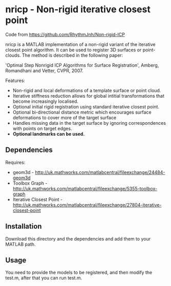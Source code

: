 # nricp - Non-rigid iterative closest point

Code from https://github.com/RhythmJnh/Non-rigid-ICP

nricp is a MATLAB implementation of a non-rigid variant of the iterative closest point algorithm. It can be used to register 3D surfaces or point-clouds. The method is described in the following paper:

'Optimal Step Nonrigid ICP Algorithms for Surface Registration', Amberg, Romandhani and Vetter, CVPR, 2007.

Features:
* Non-rigid and local deformations of a template surface or point cloud.
* Iterative stiffness reduction allows for global intitial transformations that become increasingly localised.  
* Optional initial rigid registration using standard iterative closest point.
* Optional bi-directional distance metric which encourages surface deformations to cover more of the target surface
* Handles missing data in the target surface by ignoring correspondences with points on target edges.
* **Optional landmarks can be used.**

## Dependencies

Requires:
* geom3d - http://uk.mathworks.com/matlabcentral/fileexchange/24484-geom3d
* Toolbox Graph - http://uk.mathworks.com/matlabcentral/fileexchange/5355-toolbox-graph
* Iterative Closest Point - http://uk.mathworks.com/matlabcentral/fileexchange/27804-iterative-closest-point 

## Installation

Download this directory and the dependencies and add them to your MATLAB path.

## Usage

You need to provide the models to be registered, and then modify the test.m, after that you can run test.m.
